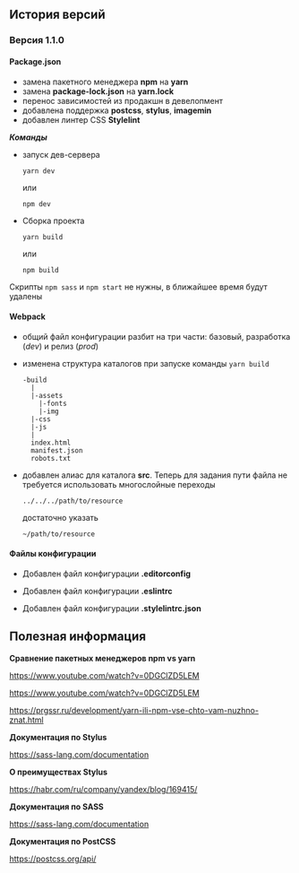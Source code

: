 ## История версий

### Версия 1.1.0

#### **Package.json**

- замена пакетного менеджера **npm** на **yarn**
- замена **package-lock.json** на **yarn.lock**
- перенос зависимостей из продакшн в девелопмент
- добавлена поддержка **postcss**, **stylus**, **imagemin**
- добавлен линтер CSS **Stylelint**

**_Команды_**

- запуск дев-сервера

  `yarn dev`

  или

  `npm dev`

- Сборка проекта

  `yarn build`

  или

  `npm build`

Скрипты `npm sass` и `npm start` не нужны, в ближайшее время будут удалены

#### **Webpack**

- общий файл конфигурации разбит на три части: базовый, разработка (_dev_) и релиз (_prod_)
- изменена структура каталогов при запуске команды `yarn build`

      -build
        |
        |-assets
          |-fonts
          |-img
        |-css
        |-js
        |
        index.html
        manifest.json
        robots.txt

- добавлен алиас для каталога **src**. Теперь для задания пути файла не требуется использовать многослойные переходы

  `../../../path/to/resource`

  достаточно указать

  `~/path/to/resource`

#### **Файлы конфигурации**

- Добавлен файл конфигурации **.editorconfig**

- Добавлен файл конфигурации **.eslintrc**

- Добавлен файл конфигурации **.stylelintrc.json**

## Полезная информация

**Сравнение пакетных менеджеров npm vs yarn**

https://www.youtube.com/watch?v=0DGClZD5LEM

https://www.youtube.com/watch?v=0DGClZD5LEM

https://prgssr.ru/development/yarn-ili-npm-vse-chto-vam-nuzhno-znat.html

**Документация по Stylus**

https://sass-lang.com/documentation

**О преимуществах Stylus**

https://habr.com/ru/company/yandex/blog/169415/

**Документация по SASS**

https://sass-lang.com/documentation

**Документация по PostCSS**

https://postcss.org/api/
